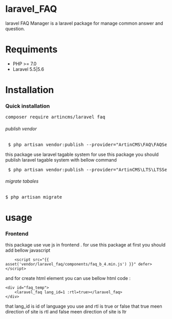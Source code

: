 # laravel_FAQ
laravel FAQ Manager  is a laravel package for manage common answer and question.

# Requiments 
<ul>
<li>
PHP >= 7.0
</li>
<li>
Laravel 5.5|5.6
</li>
</ul>

# Installation
<h3>Quick installation</h3> 
<div class="highlight highlight-source-shell"><pre>composer require artincms/laravel_faq</pre></div>
<h6>publish vendor</h6>
 <div class="highlight highlight-text-html-php"><pre>
 $ php artisan vendor:publish --provider="ArtinCMS\FAQ\FAQServiceProvider" --force
</pre> </div>
this package use laravel tagable system for use this package you should 
publish laravel tagable system with bellow command
<div class="highlight highlight-text-html-php"><pre>
 $ php artisan vendor:publish --provider="ArtinCMS\LTS\LTSServiceProvider" --force
</pre> </div>
<h6>migrate tabales</h6>
<div class="highlight highlight-text-html-php"><pre>
$ php artisan migrate
</pre> </div>

<h1>usage</h1> 
<h3>Frontend</h3>
this package use vue js in frontend . for use this package at first you should 
add bellow javascript 

```apple js
    <script src="{{ asset('vendor/laravel_faq/components/faq_b_4.min.js') }}" defer></script>

```

and for create html element you can use bellow html code : 
```apple js
<div id="faq_temp">
    <laravel_faq lang_id=1 :rtl=true></laravel_faq>
</div>
```
that lang_id is id of language you use and rtl is true or false that true meen 
direction of site is rtl and false meen direction of site is ltr



